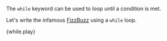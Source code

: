 The `while` keyword can be used to loop until a condition is met.

Let's write the infamous [FizzBuzz][fizzbuzz] using a `while` loop.

{while.play}

[fizzbuzz]: http://en.wikipedia.org/wiki/Fizz_buzz
